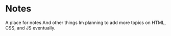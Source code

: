 # Notes
A place for notes
And other things
Im planning to add more topics on HTML, CSS, and JS eventually.